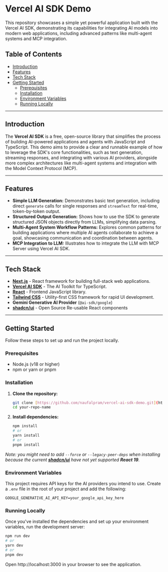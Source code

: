 # Vercel AI SDK Demo

This repository showcases a simple yet powerful application built with the Vercel AI SDK, demonstrating its capabilities for integrating AI models into modern web applications, including advanced patterns like multi-agent systems and MCP integration.

## Table of Contents

- [Introduction](#introduction)
- [Features](#features)
- [Tech Stack](#tech-stack)
- [Getting Started](#getting-started)
  - [Prerequisites](#prerequisites)
  - [Installation](#installation)
  - [Environment Variables](#environment-variables)
  - [Running Locally](#running-locally)

---

## Introduction

The **Vercel AI SDK** is a free, open-source library that simplifies the process of building AI-powered applications and agents with JavaScript and TypeScript. This demo aims to provide a clear and runnable example of how to leverage the SDK's core functionalities, such as text generation, streaming responses, and integrating with various AI providers, alongside more complex architectures like multi-agent systems and integration with the Model Context Protocol (MCP).

---

## Features

* **Simple LLM Generation:** Demonstrates basic text generation, including direct `generate` calls for single responses and `streamText` for real-time, token-by-token output.
* **Structured Output Generation:** Shows how to use the SDK to generate structured JSON objects directly from LLMs, simplifying data parsing.
* **Multi-Agent System Workflow Patterns:** Explores common patterns for building applications where multiple AI agents collaborate to achieve a goal, showcasing communication and coordination between agents.
* **MCP Integration to LLM:** Illustrates how to integrate the LLM with MCP Server using Vercel AI SDK.
---

## Tech Stack

* [**Next.js**](https://nextjs.org/) - React framework for building full-stack web applications.
* [**Vercel AI SDK**](https://sdk.vercel.ai/) - The AI Toolkit for TypeScript.
* [**React**](https://react.dev/) - Frontend JavaScript library.
* [**Tailwind CSS**](https://tailwindcss.com/) - Utility-first CSS framework for rapid UI development.
* **Gemini Generative AI Provider** (`@ai-sdk/google`)
* [**shadcn/ui**](https://ui.shadcn.com/) - Open Source Re-usable React components

---

## Getting Started

Follow these steps to set up and run the project locally.

### Prerequisites

* Node.js (v18 or higher)
* npm or yarn or pnpm

### Installation

1.  **Clone the repository:**

    ```bash
    git clone [https://github.com/naufalpram/vercel-ai-sdk-demo.git](https://github.com/naufalpram/vercel-ai-sdk-demo.git)
    cd your-repo-name
    ```

2.  **Install dependencies:**

    ```bash
    npm install
    # or
    yarn install
    # or
    pnpm install
    ```

    
*Note: you might need to add ```--force``` or ```--legacy-peer-deps``` when installing because the current [**shadcn/ui**](https://ui.shadcn.com/) have not yet supported __React 19__.*

### Environment Variables

This project requires API keys for the AI providers you intend to use. Create a `.env` file in the root of your project and add the following:

```env
GOOGLE_GENERATIVE_AI_API_KEY=your_google_api_key_here
```

### Running Locally

Once you've installed the dependencies and set up your environment variables, run the development server:

```bash
npm run dev
# or
yarn dev
# or
pnpm dev
```

Open http://localhost:3000 in your browser to see the application.
